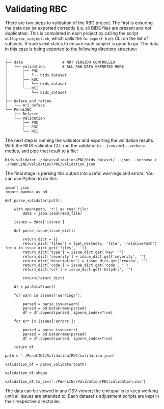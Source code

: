 # Validating RBC

There are two steps to validation of the RBC project. The first is ensuring the data can be exported correctly (i.e. all BIDS files are present and not duplicates). This is completed in each project by calling the script `multiproc_subject.sh`, which calls the `fw export bids` CLI on the list of subjects. It tracks exit status to ensure each subject is good to go. The data in this case is being exported to the following directory structure:

```
.
├── data                  # NOT VERSION CONTROLLED
│   └── validation        # ALL RAW DATA EXPORTED HERE
│       ├── PNC
│       │   └── bids_dataset
│       ├── RBC
│       │   └── bids_dataset
│       └── NKI
│           └── bids_dataset
│
├── Deface_and_refine
│   └── mri_deface
└── PennLINC
    ├── Refacer
    └── Validation
        ├── PNC
        ├── RBC
        └── NKI
```

The next step is running the validator and exporting the validation results. With the BIDS-validator CLI, run the validator in `--json` and `--verbose` modes, and pipe that result to a file:

```
bids-validator ./data/validation/PNC/bids_dataset/ --json --verbose > ./PennLINC/Validation/PNC/validation.json
```

The final stage is parsing this output into useful warnings and errors. You can use Python to do this:

```
import json
import pandas as pd

def parse_validator(path):

    with open(path, 'r') as read_file:
        data = json.load(read_file)

    issues = data['issues']

    def parse_issue(issue_dict):

        return_dict = {}
        return_dict['files'] = [get_nested(x, 'file', 'relativePath') for x in issue_dict.get('files', '')]
        return_dict['type'] = issue_dict.get('key' '')
        return_dict['severity'] = issue_dict.get('severity', '')
        return_dict['description'] = issue_dict.get('reason', '')
        return_dict['code'] = issue_dict.get('code', '')
        return_dict['url'] = issue_dict.get('helpUrl', '')

        return(return_dict)

    df = pd.DataFrame()

    for warn in issues['warnings']:

        parsed = parse_issue(warn)
        parsed = pd.DataFrame(parsed)
        df = df.append(parsed, ignore_index=True)

    for err in issues['errors']:

        parsed = parse_issue(err)
        parsed = pd.DataFrame(parsed)
        df = df.append(parsed, ignore_index=True)

    return df
    
path = './PennLINC/Validation/PNC/validation.json'

validation_df = parse_validator(path)

validation_df.shape

validation_df.to_csv('./PennLINC/Validation/PNC/validation.csv')
```

The data can be viewed in any CSV viewer; the end goal is to keep working until all issues are attended to. Each dataset's adjustment scripts are kept in their respective directories.